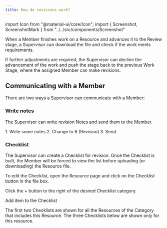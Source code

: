 ```yaml
---
title: How do revisions work?
---
```

import Icon from "@material-ui/core/Icon";
import { Screenshot, ScreenshotMark } from "../../src/components/Screenshot"

When a Member finishes work on a Resource and advances it to the Review stage, a Supervisor can download the file and check if the work meets requirements.

If further adjustments are required, the Supervisor can decline the advancement of the work and push the stage back to the previous Work Stage, where the assigned Member can make revisions.

<Screenshot image="/screenshot/resource_stage_approval.png">
  <ScreenshotMark x="18%" y="70%" width="25%" height="12%" textPosition="right" borderRadius="10px">
  </ScreenshotMark>
</Screenshot>

## Communicating with a Member

There are two ways a Supervisor can communicate with a Member:

### Write notes

The Supervisor can write revision Notes and send them to the Member.

<Screenshot image="/screenshot/resource_note_section.png">
  <ScreenshotMark x="22%" y="20%" width="40%" height="15%" textPosition="right" borderRadius="10px">
    1. Write some notes
  </ScreenshotMark>
  <ScreenshotMark x="93.3%" y="25.3%" width="5%" height="9%" textPosition="bottom-left" borderRadius="20px">
    2. Change to R (Revision)
  </ScreenshotMark>
  <ScreenshotMark x="90.0%" y="27%" width="5%" height="9%" textPosition="top-left" borderRadius="20px">
    3. Send
  </ScreenshotMark>
</Screenshot>

### Checklist

The Supervisor can create a Checklist for revision. Once the Checklist is built, the Member will be forced to view the list before uploading (or downloading) the Resource file.

To edit the Checklist, open the Resource page and click on the Checklist button in the file box.

<Screenshot image="/screenshot/resource_checklist_menu.png">
  <ScreenshotMark x="76%" y="21%" width="10%" height="22%" textPosition="top" borderRadius="20px">
  </ScreenshotMark>
</Screenshot>

Click the + button to the right of the desired Checklist category.

<Screenshot image="/screenshot/resource_edit_checklist.png">
  <ScreenshotMark x="92.1%" y="54%" width="5%" height="11%" textPosition="left" borderRadius="20px">
    Add item to the Checklist
  </ScreenshotMark>
</Screenshot>

The first two Checklists are shown for all the Resources of the Category that includes this Resource. The three Checklists below are shown only for this resource.